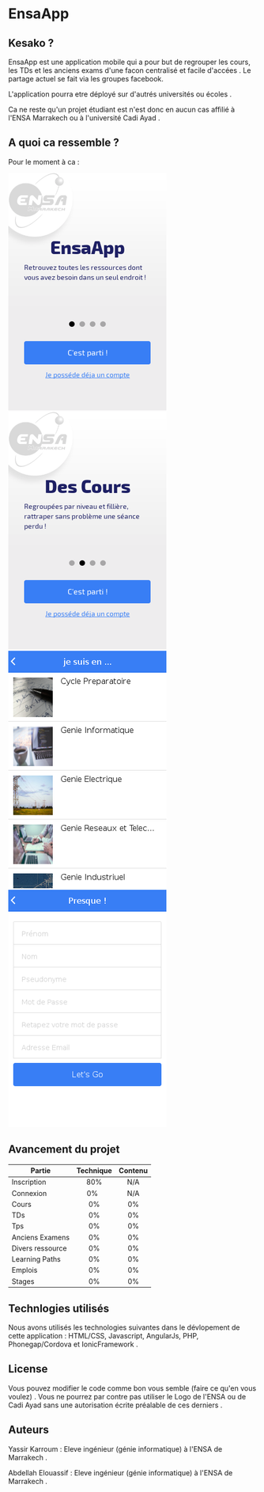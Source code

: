 # EnsaApp

## Kesako ?

EnsaApp est une application mobile qui a pour but de regrouper les cours, les TDs et les anciens exams d'une facon centralisé et facile d'accées .
Le partage actuel se fait via les groupes facebook.

L'application pourra etre déployé sur d'autrés universités ou écoles .

Ca ne reste qu'un projet étudiant est n'est donc en aucun cas affilié à l'ENSA Marrakech ou à l'université Cadi Ayad .

## A quoi ca ressemble ?

Pour le moment à ca :

![Alt text](presentation/img/pre1.png)
![Alt text](presentation/img/pre2.png)
![Alt text](presentation/img/pre3.png)
![Alt text](presentation/img/pre4.png)

## Avancement du projet

| Partie            | Technique  | Contenu |
| ----------------- | :--------: | :-----: |
| Inscription       | 80%        | N/A     |
| Connexion         | 0%         | N/A     |
| Cours             | 0%         | 0%      |
| TDs               | 0%         | 0%      |
| Tps               | 0%         | 0%      |
| Anciens Examens   | 0%         | 0%      |
| Divers ressource  | 0%         | 0%      |
| Learning Paths    | 0%         | 0%      |
| Emplois           | 0%         | 0%      |
| Stages            | 0%         | 0%      |

## Technlogies utilisés

Nous avons utilisés les technologies suivantes dans le dévlopement de cette application : HTML/CSS, Javascript, AngularJs, PHP, Phonegap/Cordova et IonicFramework .

## License

Vous pouvez modifier le code comme bon vous semble (faire ce qu'en vous voulez) .
Vous ne pourrez par contre pas utiliser le Logo de l'ENSA ou de Cadi Ayad sans une autorisation écrite préalable de ces derniers .

## Auteurs

Yassir Karroum : Eleve ingénieur (génie informatique) à l'ENSA de Marrakech .

Abdellah Elouassif : Eleve ingénieur (génie informatique) à l'ENSA de Marrakech .
